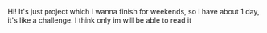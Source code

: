Hi! It's just project which i wanna finish for weekends, so i have about 1 day, it's like a challenge. I think only im will be able to read it